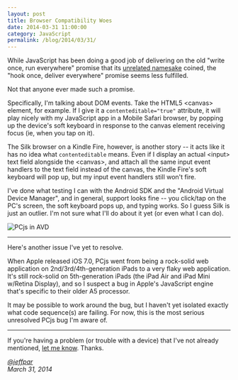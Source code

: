 ```yaml
---
layout: post
title: Browser Compatibility Woes
date: 2014-03-31 11:00:00
category: JavaScript
permalink: /blog/2014/03/31/
---
```


While JavaScript has been doing a good job of delivering on the old "write once, run everywhere" promise that its
[unrelated namesake](http://www.java.com) coined, the "hook once, deliver everywhere" promise seems less fulfilled.

Not that anyone ever made such a promise.

Specifically, I'm talking about DOM events.  Take the HTML5 &lt;canvas&gt; element, for example.  If I give 
it a `contenteditable="true"` attribute, it will play nicely with my JavaScript app in a Mobile Safari browser,
by popping up the device's soft keyboard in response to the canvas element receiving focus (ie, when you tap on it).

The Silk browser on a Kindle Fire, however, is another story -- it acts like it has no idea what `contenteditable`
means.  Even if I display an actual &lt;input&gt; text field alongside the &lt;canvas&gt;, and attach all the same
input event handlers to the text field instead of the canvas, the Kindle Fire's soft keyboard will pop up, but my
input event handlers still won't fire.

I've done what testing I can with the Android SDK and the "Android Virtual Device Manager", and in general, support
looks fine -- you click/tap on the PC's screen, the soft keyboard pops up, and typing works.  So I guess Silk is just
an outlier.  I'm not sure what I'll do about it yet (or even what I can do).

![PCjs in AVD](/blog/images/avd-tablet.jpg)

---

Here's another issue I've yet to resolve.

When Apple released iOS 7.0, PCjs went from being a rock-solid web application on
2nd/3rd/4th-generation iPads to a very flaky web application.  It's still rock-solid on 5th-generation iPads
(the iPad Air and iPad Mini w/Retina Display), and so I suspect a bug in Apple's JavaScript engine that's specific
to their older A5 processor.

It may be possible to work around the bug, but I haven't yet isolated exactly what code
sequence(s) are failing.  For now, this is the most serious unresolved PCjs bug I'm aware of.

---

If you're having a problem (or trouble with a device) that I've not already mentioned, [let me know](mailto:Jeff@pcjs.org).
Thanks.

*[@jeffpar](https://jeffpar.com)*  
*March 31, 2014*
